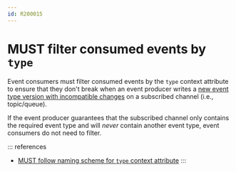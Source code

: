 ```yaml
---
id: R200015
---
```


# MUST filter consumed events by `type`

Event consumers must filter consumed events by the `type` context attribute to ensure that they don't break when an event producer writes a [new event type version with incompatible changes](@guidelines/R200014) on a subscribed channel (i.e., topic/queue).

If the event producer guarantees that the subscribed channel only contains the required event type and will _never_ contain another event type, event consumers do not need to filter.

::: references

- [MUST follow naming scheme for `type` context attribute](@guidelines/R200009)
  :::
